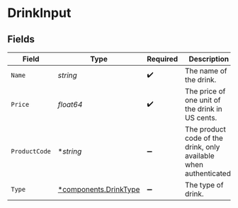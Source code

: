 # DrinkInput


## Fields

| Field                                                             | Type                                                              | Required                                                          | Description                                                       | Example                                                           |
| ----------------------------------------------------------------- | ----------------------------------------------------------------- | ----------------------------------------------------------------- | ----------------------------------------------------------------- | ----------------------------------------------------------------- |
| `Name`                                                            | *string*                                                          | :heavy_check_mark:                                                | The name of the drink.                                            | Old Fashioned                                                     |
| `Price`                                                           | *float64*                                                         | :heavy_check_mark:                                                | The price of one unit of the drink in US cents.                   | 1000                                                              |
| `ProductCode`                                                     | **string*                                                         | :heavy_minus_sign:                                                | The product code of the drink, only available when authenticated. | AC-A2DF3                                                          |
| `Type`                                                            | [*components.DrinkType](../../models/shared/drinktype.md)         | :heavy_minus_sign:                                                | The type of drink.                                                |                                                                   |